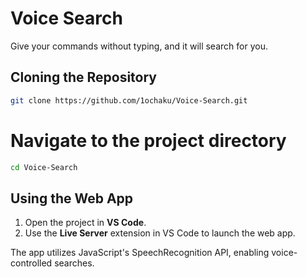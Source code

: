 # Voice Search

Give your commands without typing, and it will search for you.

## Cloning the Repository

```bash
git clone https://github.com/1ochaku/Voice-Search.git
```

# Navigate to the project directory

```bash
cd Voice-Search
```

## Using the Web App

1. Open the project in **VS Code**.
2. Use the **Live Server** extension in VS Code to launch the web app.

The app utilizes JavaScript's SpeechRecognition API, enabling voice-controlled searches.

